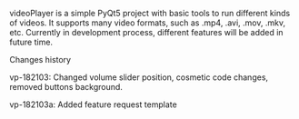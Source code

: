 videoPlayer is a simple PyQt5 project with basic tools to run different kinds of videos. It supports many video formats, such as .mp4, .avi, .mov, .mkv, etc. Currently in development process, different features will be added in future time.

Changes history

vp-182103: Changed volume slider position, cosmetic code changes, removed buttons background.

vp-182103a: Added feature request template
